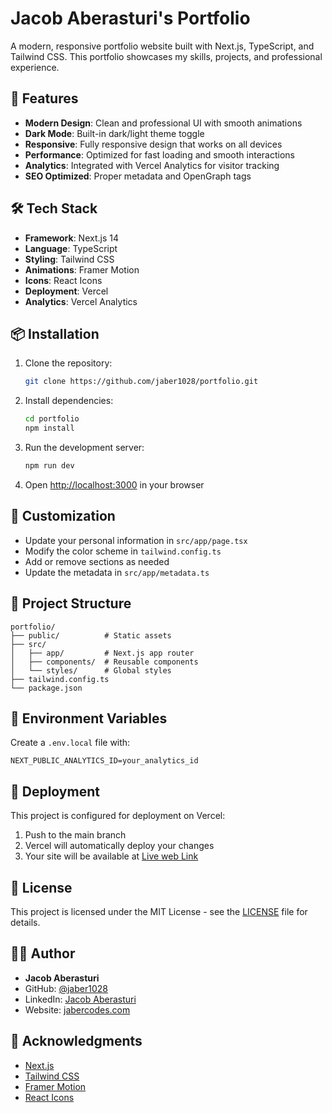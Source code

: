 # Jacob Aberasturi's Portfolio

A modern, responsive portfolio website built with Next.js, TypeScript, and Tailwind CSS. This portfolio showcases my skills, projects, and professional experience.

## 🚀 Features

- **Modern Design**: Clean and professional UI with smooth animations
- **Dark Mode**: Built-in dark/light theme toggle
- **Responsive**: Fully responsive design that works on all devices
- **Performance**: Optimized for fast loading and smooth interactions
- **Analytics**: Integrated with Vercel Analytics for visitor tracking
- **SEO Optimized**: Proper metadata and OpenGraph tags

## 🛠️ Tech Stack

- **Framework**: Next.js 14
- **Language**: TypeScript
- **Styling**: Tailwind CSS
- **Animations**: Framer Motion
- **Icons**: React Icons
- **Deployment**: Vercel
- **Analytics**: Vercel Analytics

## 📦 Installation

1. Clone the repository:
   ```bash
   git clone https://github.com/jaber1028/portfolio.git
   ```

2. Install dependencies:
   ```bash
   cd portfolio
   npm install
   ```

3. Run the development server:
   ```bash
   npm run dev
   ```

4. Open [http://localhost:3000](http://localhost:3000) in your browser

## 🎨 Customization

- Update your personal information in `src/app/page.tsx`
- Modify the color scheme in `tailwind.config.ts`
- Add or remove sections as needed
- Update the metadata in `src/app/metadata.ts`

## 📝 Project Structure

```
portfolio/
├── public/          # Static assets
├── src/
│   ├── app/         # Next.js app router
│   ├── components/  # Reusable components
│   └── styles/      # Global styles
├── tailwind.config.ts
└── package.json
```

## 🔧 Environment Variables

Create a `.env.local` file with:

```env
NEXT_PUBLIC_ANALYTICS_ID=your_analytics_id
```

## 🚀 Deployment

This project is configured for deployment on Vercel:

1. Push to the main branch
2. Vercel will automatically deploy your changes
3. Your site will be available at [Live web Link](https://portfolio-mce0ii6o3-jaber1028s-projects.vercel.app/projects)

## 📄 License

This project is licensed under the MIT License - see the [LICENSE](LICENSE) file for details.

## 👨‍💻 Author

- **Jacob Aberasturi**
- GitHub: [@jaber1028](https://github.com/jaber1028)
- LinkedIn: [Jacob Aberasturi](https://linkedin.com/in/jacobaberasturi)
- Website: [jabercodes.com](https://jabercodes.com)

## 🙏 Acknowledgments

- [Next.js](https://nextjs.org/)
- [Tailwind CSS](https://tailwindcss.com/)
- [Framer Motion](https://www.framer.com/motion/)
- [React Icons](https://react-icons.github.io/react-icons/)
